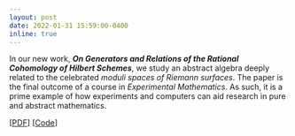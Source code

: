 ```yaml
---
layout: post
date: 2022-01-31 15:59:00-0400
inline: true
---
```


In our new work, __*On Generators and Relations of the Rational Cohomology of Hilbert Schemes*__, we study an abstract algebra deeply related to the celebrated *moduli spaces of Riemann surfaces*. The paper is the final outcome of a course in *Experimental Mathematics*. As such, it is a prime example of how experiments and computers can aid research in pure and abstract mathematics.   


[[PDF](https://arxiv.org/pdf/2201.13353.pdf)]
[[Code](https://github.com/AlexanderChristgau/generators-and-relations)]


